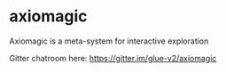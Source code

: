 # axiomagic
Axiomagic is a meta-system for interactive exploration

Gitter chatroom here: https://gitter.im/glue-v2/axiomagic
